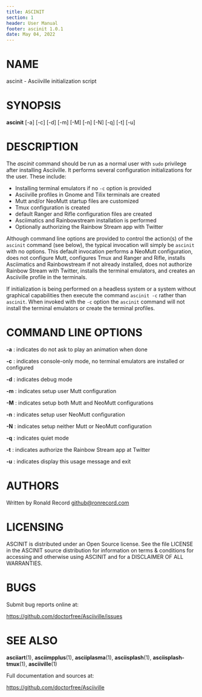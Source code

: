 ```yaml
---
title: ASCINIT
section: 1
header: User Manual
footer: ascinit 1.0.1
date: May 04, 2022
---
```

# NAME
ascinit - Asciiville initialization script

# SYNOPSIS
**ascinit** [-a] [-c] [-d] [-m] [-M] [-n] [-N] [-q] [-t] [-u]

# DESCRIPTION
The *ascinit* command should be run as a normal user with `sudo` privilege
after installing Asciiville. It performs several configuration initializations
for the user. These include:

* Installing terminal emulators if no `-c` option is provided
* Asciiville profiles in Gnome and Tilix terminals are created
* Mutt and/or NeoMutt startup files are customized
* Tmux configuration is created
* default Ranger and Rifle configuration files are created
* Asciimatics and Rainbowstream installation is performed
* Optionally authorizing the Rainbow Stream app with Twitter

Although command line options are provided to control the action(s) of the
`ascinit` command (see below), the typical invocation will simply be `ascinit`
with no options. This default invocation performs a NeoMutt configuration,
does not configure Mutt, configures Tmux and Ranger and Rifle, installs
Asciimatics and Rainbowstream if not already installed, does not authorize
Rainbow Stream with Twitter, installs the terminal emulators, and creates
an Asciiville profile in the terminals.

If initialization is being performed on a headless system or a system
without graphical capabilities then execute the command `ascinit -c`
rather than `ascinit`. When invoked with the `-c` option the `ascinit`
command will not install the terminal emulators or create the terminal profiles.

# COMMAND LINE OPTIONS
**-a**
: indicates do not ask to play an animation when done

**-c**
: indicates console-only mode, no terminal emulators are installed or configured

**-d**
: indicates debug mode

**-m**
: indicates setup user Mutt configuration

**-M**
: indicates setup both Mutt and NeoMutt configurations

**-n**
: indicates setup user NeoMutt configuration

**-N**
: indicates setup neither Mutt or NeoMutt configuration

**-q**
: indicates quiet mode

**-t**
: indicates authorize the Rainbow Stream app at Twitter

**-u**
: indicates display this usage message and exit

# AUTHORS
Written by Ronald Record github@ronrecord.com

# LICENSING
ASCINIT is distributed under an Open Source license.
See the file LICENSE in the ASCINIT source distribution
for information on terms &amp; conditions for accessing and
otherwise using ASCINIT and for a DISCLAIMER OF ALL WARRANTIES.

# BUGS
Submit bug reports online at:

https://github.com/doctorfree/Asciiville/issues

# SEE ALSO
**asciiart**(1), **asciimpplus**(1), **asciiplasma**(1), **asciisplash**(1), **asciisplash-tmux**(1), **asciiville**(1)

Full documentation and sources at:

https://github.com/doctorfree/Asciiville

